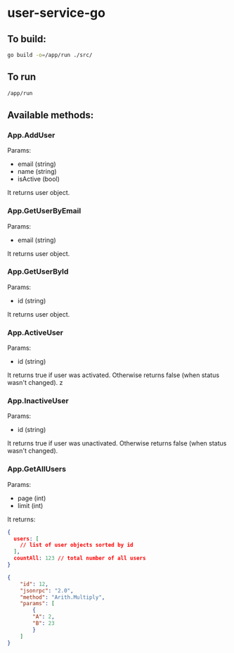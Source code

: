 # user-service-go

## To build:
```bash
go build -o=/app/run ./src/
```

## To run
```bash
/app/run
```

## Available methods:

### App.AddUser
Params:
* email (string)
* name (string)
* isActive (bool)

It returns user object.

### App.GetUserByEmail
Params:
* email (string)

It returns user object.

### App.GetUserById
Params:
* id (string)

It returns user object.

### App.ActiveUser
Params:
* id (string)

It returns true if user was activated. 
Otherwise returns false (when status wasn't changed).
z
### App.InactiveUser
Params:
* id (string)

It returns true if user was unactivated. 
Otherwise returns false (when status wasn't changed).

### App.GetAllUsers
Params:
* page (int)
* limit (int)

It returns:
```json
{
  users: [
    // list of user objects sorted by id
  ],
  countAll: 123 // total number of all users
}
```


```json
{
    "id": 12,
    "jsonrpc": "2.0",
    "method": "Arith.Multiply",
    "params": [
        {
        "A": 2,
        "B": 23
        }
    ]
}
```